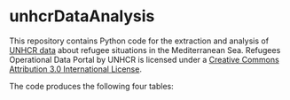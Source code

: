 # unhcrDataAnalysis
 This repository contains Python code for the extraction and analysis of [UNHCR data](https://data.unhcr.org/en/situations/mediterranean) about refugee situations in the Mediterranean Sea.
 Refugees Operational Data Portal by UNHCR is licensed under a [Creative Commons Attribution 3.0 International License](https://creativecommons.org/licenses/by/3.0/igo/).
 
 The code produces the following four tables:

